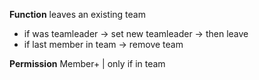 **Function**
leaves an existing team

- if was teamleader -> set new teamleader -> then leave
- if last member in team -> remove team

**Permission**
Member+ | only if in team
